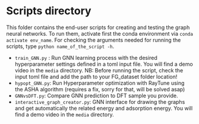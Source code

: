 # Scripts directory

This folder contains the end-user scripts for creating and testing the graph neural networks.
To run them, activate first the conda environment via `conda activate env_name`. For checking the arguments needed for running the scripts, type `python name_of_the_script -h`.

- `train_GNN.py` : Run GNN learning process with the desired hyperparameter settings defined in a toml input file. You will find a demo video in the `media` directory. NB: Before running the script, check the input toml file and add the path to your FG_dataset folder location!
- `hypopt_GNN.py`: Run Hyperparameter optimization with RayTune using the ASHA algorithm (requires a fix, sorry for that, will be solved asap)
- `GNNvsDFT.py`: Compare GNN prediction to DFT sample you provide.
- `interactive_graph_creator.py`: GNN interface for drawing the graphs and get automatically the related energy and adsorption energy. You will find a demo video in the `media` directory.

